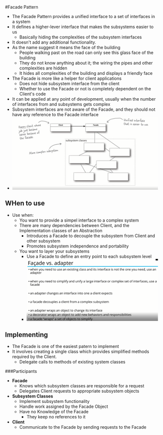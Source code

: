 #Facade Pattern

* The Facade Pattern provides a unified interface to a set of interfaces in a system
* It defines a higher-lever interface that makes the subsystems easier to us
  * Basically hiding the complexities of the subsystem interfaces
* It doesn't add any additional functionality.
* As the name suggest it means the face of the building
  * People walking past on the road can only see this glass face of the building
  * They do not know anything about it; the wiring the pipes and other complexities are hidden
  * It hides all complexities of the building and displays a friendly face
* The Facade is more like a helper for client applications
  * Does not hide subsystem interface from the client
  * Whether to use the Facade or not is completely dependent on the Client's code
* It can be applied at any point of development, usually when the number of interfaces from and subsystems gets complex
* Subsystem interfaces are not aware of the Facade, and they should not have any reference to the Facade interface
* ![image.png](./assets/1641789768292-image.png)

## WHen to use

* Use when:
  * You want to provide a simpel interface to a complex system
  * There are many dependencies between Client, and the Implementation classes of an Abstraction
    * Introduces a Facade to decouple the subsystem from Client and other subsystem
    * Promotes subsystem independence and portability
  * You want to layer your subsystems
    * Use a Facade to define an entry point to each subsystem level
    * ![image.png](./assets/image.png)

## Implementing

* The Facade is one of the easiest patern to implement
* It involves creating a single class which provides simplified methods required by the Client.
  * Delegate calls to methods of existing system classes
  
###Participants

* **Facade**
  * Knows which subsystem classes are responsible for a request
  * Delegates Client requests to appropriate subsystem objects
* **Subsystem Classes**
  * Implement subsystem functionality
  * Handle work assigned by the Facade Object
  * Have no Knowledge of the Facade
    * They keep no references to it
* **Client**
  * Communicate to the Facade by sending requests to the Facade